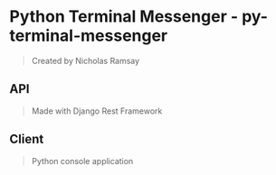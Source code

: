 # Python Terminal Messenger - py-terminal-messenger
> Created by Nicholas Ramsay

## API
> Made with Django Rest Framework

## Client
> Python console application